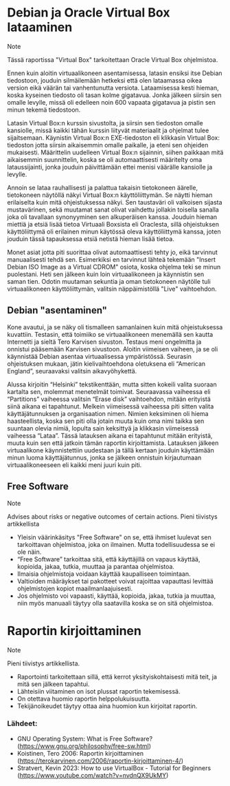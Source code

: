 # Debian ja Oracle Virtual Box lataaminen
> [!NOTE]
> Tässä raportissa "Virtual Box" tarkoitettaan Oracle Virtual Box ohjelmistoa.
 
Ennen kuin aloitin virtuaalikoneen asentamisessa, latasin ensiksi itse Debian tiedostoon, jouduin silmäilemään hetkeksi että olen lataamassa oikea version eikä väärän tai vanhentunutta versiota. Lataamisessa kesti hieman, koska kyseinen tiedosto oli tasan kolme gigatavua. Jonka jälkeen siirsin sen omalle levylle, missä oli edelleen noin 600 vapaata gigatavua ja pistin sen minun tekemä tiedostoon.

Latasin Virtual Box:n kurssin sivustolta, ja siirsin sen tiedoston omalle kansiolle, missä kaikki tähän kurssin liityvät materiaalit ja ohjelmat tulee sijaitsemaan. Käynistin Virtual Box:n EXE-tiedoston eli klikkasin Virtual Box: tiedoston jotta siirsin aikaisemmin omalle paikalle, ja eteni sen ohjeiden mukaisesti. Määrittelin uudelleen Virtual Box:n sijainnin, siihen paikkaan mitä aikaisemmin suunnittelin, koska se oli automaattisesti määritelty oma lataussijainti, jonka jouduin päivittämään ettei menisi väärälle kansiolle ja levylle.

Annoin se lataa rauhallisesti ja palattua takaisin tietokoneen äärelle, tietokoneen näytöllä näkyi Virtual Box:n käyttöliittymän. Se näytti hieman erilaiselta kuin mitä ohjeistuksessa näkyi. Sen taustaväri oli valkoisen sijasta mustavärinen, sekä muutamat sanat olivat vaihdettu jollakin toisella sanalla joka oli tavallaan synonyyminen sen alkuperäisen kanssa. Jouduin hieman miettiä ja etsiä lisää tietoa Virtuaali Boxsista eli Oraclesta, sillä ohjeistuksen käyttöliittymä oli erilainen minun käytössä oleva käyttöliittymä kanssa, joten jouduin tässä tapauksessa etsiä netistä hieman lisää tietoa.

Monet asiat jotta piti suorittaa olivat automaattisesti tehty jo, eikä tarvinnut manuaalisesti tehdä sen. Esimerkiksi en tarvinnut lähteä tekemään "Insert Debian ISO Image as a Virtual CDROM" osiota, koska ohjelma teki se minun puolestani. Heti sen jälkeen kuin loin virtuaalikoneen ja käynnistin sen saman tien. Odotin muutaman sekuntia ja oman tietokoneen näytölle tuli virtuaalikoneen käyttöliittymän, valitsin
näppäimistöllä "Live" vaihtoehdon.

## Debian "asentaminen"

Kone avautui, ja se näky oli tismalleen samanlainen kuin mitä ohjeistuksessa kuvattiin. Testasin, että toimiiko se virtuaalikoneen menemällä sen kautta Internetti ja sieltä Tero Karvisen sivuston. Testaus meni ongelmitta ja onnistui pääsemään Karvisen sivustoon. Aloitin viimeisen vaiheen, ja se oli käynnistää Debian asentaa virtuaalisessa ympäristössä. Seurasin ohjeistuksen mukaan, jätin kielivaihtoehdona oletuksena eli “American England”, seuraavaksi valitsin aikavyöhykettä. 

Alussa kirjoitin “Helsinki” tekstikenttään, mutta sitten kokeili valita suoraan kartalta sen, molemmat menetelmät toimivat. Seuraavassa vaiheessa eli “Partitions” vaiheessa valitsin “Erase disk” vaihtoehdon, mitään erityistä siinä aikana ei tapahtunut. Melkein viimeisessä vaiheessa piti sitten valita käyttäjätunnuksen ja organisaation nimen. Nimien keksiminen oli hiema haasteellista, koska sen piti olla jotain muuta kuin oma nimi taikka sen suuntaan olevia nimiä, lopulta sain keksittyä ja klikkasin viimeisessä vaiheessa “Lataa”. Tässä latauksen aikana ei tapahtunut mitään erityistä, muuta kuin sen että jatkoin tämän raportin kirjoittamista. Latauksen jälkeen virtuaalikone käynnistettiin uudestaan ja tällä kertaan jouduin käyttämään minun luoma käyttäjätunnus, jonka se jälkeen onnistuin kirjautumaan virtuaalikoneeseen eli kaikki meni juuri kuin piti.

## Free Software
> [!NOTE]
> Advises about risks or negative outcomes of certain actions.
Pieni tiivistys artikkellista
- Yleisin väärinkäsitys "Free Software" on se, että ihmiset luulevat sen tarkoittavan ohjelmistoa, joka on ilmainen. Mutta todellisuudessa se ei ole näin.
- “Free Software” tarkoittaa sitä, että käyttäjillä on vapaus käyttää, kopioida, jakaa, tutkia, muuttaa ja parantaa ohjelmistoa. 
- Ilmaisia ohjelmistoja voidaan käyttää kaupalliseen toimintaan.
- Valtioiden määräykset tai pakotteet voivat rajoittaa vapauttasi levittää ohjelmistojen kopiot maailmanlaajuisesti.
- Jos ohjelmisto voi vapaasti, käyttää, kopioida, jakaa, tutkia ja muuttaa, niin myös manuaali täytyy olla saatavilla koska se on sitä ohjelmistoa.


# Raportin kirjoittaminen
> [!NOTE]
> Pieni tiivistys artikkellista.
- Raportointi tarkoitettaan sillä, että kerrot yksityiskohtaisesti mitä teit, ja mitä sen jälkeen tapahtui.
- Lähteisiin viitaminen on isot plussat raportin tekemisessä.
- On otettava huomio raportin helppolukuisuutta.
- Tekijänoikeudet täytyy ottaa aina huomion kun kirjoitat raportin.


### Lähdeet:
* GNU Operating System: What is Free Software?
(https://www.gnu.org/philosophy/free-sw.html)
* Koistinen, Tero 2006: Raportin kirjoittaminen
(https://terokarvinen.com/2006/raportin-kirjoittaminen-4/)
* Stratvert, Kevin 2023: How to use VirtualBox - Tutorial for Beginners
(https://www.youtube.com/watch?v=nvdnQX9UkMY)




